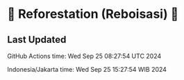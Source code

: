 
# 🌳 Reforestation (Reboisasi) 🌲

## Last Updated

GitHub Actions time: Wed Sep 25 08:27:54 UTC 2024

Indonesia/Jakarta time: Wed Sep 25 15:27:54 WIB 2024
